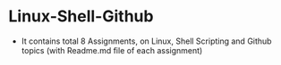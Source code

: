 # Linux-Shell-Github
- It contains total 8 Assignments, on Linux, Shell Scripting and Github topics (with Readme.md file of each assignment)

